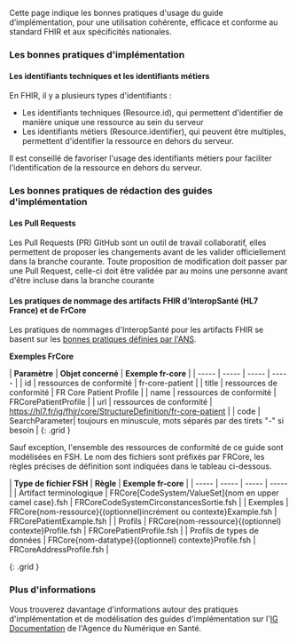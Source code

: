 Cette page indique les bonnes pratiques d'usage du guide d’implémentation, pour une utilisation cohérente, efficace et conforme au standard FHIR et aux spécificités nationales.

### Les bonnes pratiques d'implémentation

#### Les identifiants techniques et les identifiants métiers

En FHIR, il y a plusieurs types d'identifiants :

* Les identifiants techniques (Resource.id), qui permettent d'identifier de manière unique une ressource au sein du serveur
* Les identifiants métiers (Resource.identifier), qui peuvent être multiples, permettent d'identifier la ressource en dehors du serveur.

Il est conseillé de favoriser l'usage des identifiants métiers pour faciliter l'identification de la ressource en dehors du serveur.

### Les bonnes pratiques de rédaction des guides d'implémentation

#### Les Pull Requests

Les Pull Requests (PR) GitHub sont un outil de travail collaboratif, elles permettent de proposer les changements avant de les valider officiellement dans la branche courante. Toute proposition de modification doit passer par une Pull Request, celle-ci doit être validée par au moins une personne avant d'être incluse dans la branche courante

#### Les pratiques de nommage des artifacts FHIR d'InteropSanté (HL7 France) et de FrCore

Les pratiques de nommages d'InteropSanté pour les artifacts FHIR se basent sur les [bonnes pratiques définies par l'ANS](https://interop.esante.gouv.fr/ig/documentation/bonnes_pratiques_modeler.html).

**Exemples FrCore**

| **Paramètre** | **Objet concerné** | **Exemple fr-core** |
| ----- | ----- | ----- | ----- |
| id | ressources de conformité | fr-core-patient |
| title | ressources de conformité | FR Core Patient Profile |
| name | ressources de conformité | FRCorePatientProfile |
| url | ressources de conformité | https://hl7.fr/ig/fhir/core/StructureDefinition/fr-core-patient |
| code  | SearchParameter|  toujours en minuscule, mots séparés par des tirets "-" si besoin |
{: .grid }

Sauf exception, l'ensemble des ressources de conformité de ce guide sont modélisées en FSH. Le nom des fichiers sont préfixés par FRCore, les règles précises de définition sont indiquées dans le tableau ci-dessous.

| **Type de fichier FSH** | **Règle** | **Exemple fr-core** |
| ----- | ----- | ----- | ----- |
| Artifact terminologique | FRCore[CodeSystem/ValueSet]{nom en upper camel case}.fsh | FRCoreCodeSystemCirconstancesSortie.fsh |
| Exemples | FRCore{nom-ressource}{(optionnel)incrément ou contexte}Example.fsh | FRCorePatientExample.fsh |
| Profils | FRCore{nom-ressource}{(optionnel) contexte}Profile.fsh | FRCorePatientProfile.fsh |
| Profils de types de données | FRCore{nom-datatype}{(optionnel) contexte}Profile.fsh | FRCoreAddressProfile.fsh |

{: .grid }


### Plus d'informations

Vous trouverez davantage d'informations autour des pratiques d'implémentation et de modélisation des guides d'implémentation sur l'[IG Documentation](https://interop.esante.gouv.fr/ig/documentation) de l'Agence du Numérique en Santé.
